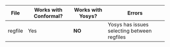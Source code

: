 |     **File**     |**Works with Conformal?**|**Works with Yosys?**|               **Errors**                  |
|------------------|-------------------------|---------------------|-------------------------------------------|
|      regfile     |         Yes             |         **NO**      | Yosys has issues selecting between regfiles |